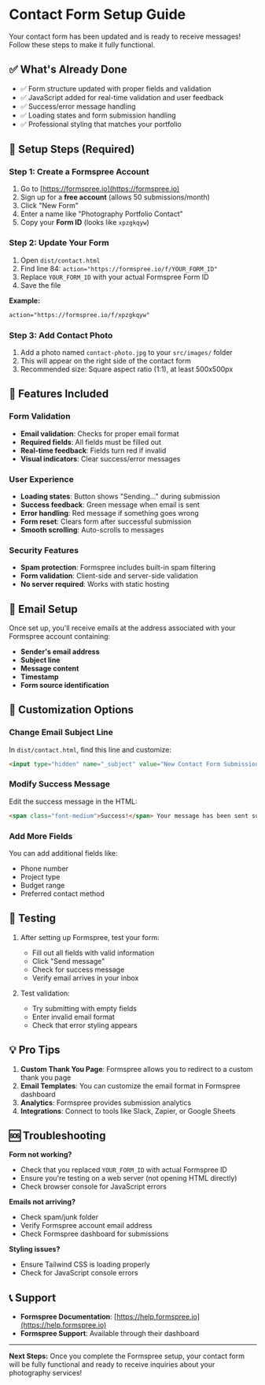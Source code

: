 # Contact Form Setup Guide

Your contact form has been updated and is ready to receive messages! Follow these steps to make it fully functional.

## ✅ What's Already Done

- ✅ Form structure updated with proper fields and validation
- ✅ JavaScript added for real-time validation and user feedback  
- ✅ Success/error message handling
- ✅ Loading states and form submission handling
- ✅ Professional styling that matches your portfolio

## 🚀 Setup Steps (Required)

### Step 1: Create a Formspree Account

1. Go to [https://formspree.io](https://formspree.io)
2. Sign up for a **free account** (allows 50 submissions/month)
3. Click "New Form" 
4. Enter a name like "Photography Portfolio Contact"
5. Copy your **Form ID** (looks like `xpzgkqyw`)

### Step 2: Update Your Form

1. Open `dist/contact.html` 
2. Find line 84: `action="https://formspree.io/f/YOUR_FORM_ID"`
3. Replace `YOUR_FORM_ID` with your actual Formspree Form ID
4. Save the file

**Example:**
```html
action="https://formspree.io/f/xpzgkqyw"
```

### Step 3: Add Contact Photo

1. Add a photo named `contact-photo.jpg` to your `src/images/` folder
2. This will appear on the right side of the contact form
3. Recommended size: Square aspect ratio (1:1), at least 500x500px

## 🎯 Features Included

### Form Validation
- **Email validation**: Checks for proper email format
- **Required fields**: All fields must be filled out
- **Real-time feedback**: Fields turn red if invalid
- **Visual indicators**: Clear success/error messages

### User Experience
- **Loading states**: Button shows "Sending..." during submission
- **Success feedback**: Green message when email is sent
- **Error handling**: Red message if something goes wrong
- **Form reset**: Clears form after successful submission
- **Smooth scrolling**: Auto-scrolls to messages

### Security Features
- **Spam protection**: Formspree includes built-in spam filtering
- **Form validation**: Client-side and server-side validation
- **No server required**: Works with static hosting

## 📧 Email Setup

Once set up, you'll receive emails at the address associated with your Formspree account containing:

- **Sender's email address**
- **Subject line**
- **Message content** 
- **Timestamp**
- **Form source identification**

## 🎨 Customization Options

### Change Email Subject Line
In `dist/contact.html`, find this line and customize:
```html
<input type="hidden" name="_subject" value="New Contact Form Submission from Photography Portfolio">
```

### Modify Success Message
Edit the success message in the HTML:
```html
<span class="font-medium">Success!</span> Your message has been sent successfully. I'll get back to you soon!
```

### Add More Fields
You can add additional fields like:
- Phone number
- Project type
- Budget range
- Preferred contact method

## 🔧 Testing

1. After setting up Formspree, test your form:
   - Fill out all fields with valid information
   - Click "Send message"
   - Check for success message
   - Verify email arrives in your inbox

2. Test validation:
   - Try submitting with empty fields
   - Enter invalid email format
   - Check that error styling appears

## 💡 Pro Tips

1. **Custom Thank You Page**: Formspree allows you to redirect to a custom thank you page
2. **Email Templates**: You can customize the email format in Formspree dashboard
3. **Analytics**: Formspree provides submission analytics
4. **Integrations**: Connect to tools like Slack, Zapier, or Google Sheets

## 🆘 Troubleshooting

**Form not working?**
- Check that you replaced `YOUR_FORM_ID` with actual Formspree ID
- Ensure you're testing on a web server (not opening HTML directly)
- Check browser console for JavaScript errors

**Emails not arriving?**
- Check spam/junk folder
- Verify Formspree account email address
- Check Formspree dashboard for submissions

**Styling issues?**
- Ensure Tailwind CSS is loading properly
- Check for JavaScript console errors

## 📞 Support

- **Formspree Documentation**: [https://help.formspree.io](https://help.formspree.io)
- **Formspree Support**: Available through their dashboard

---

**Next Steps:** Once you complete the Formspree setup, your contact form will be fully functional and ready to receive inquiries about your photography services!
